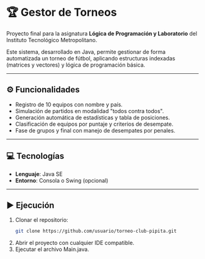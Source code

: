 # 🏆 Gestor de Torneos

Proyecto final para la asignatura **Lógica de Programación y Laboratorio** del Instituto Tecnológico Metropolitano.

Este sistema, desarrollado en Java, permite gestionar de forma automatizada un torneo de fútbol, aplicando estructuras indexadas (matrices y vectores) y lógica de programación básica.

---

## ⚙️ Funcionalidades

- Registro de 10 equipos con nombre y país.
- Simulación de partidos en modalidad "todos contra todos".
- Generación automática de estadísticas y tabla de posiciones.
- Clasificación de equipos por puntaje y criterios de desempate.
- Fase de grupos y final con manejo de desempates por penales.

---

## 💻 Tecnologías

- **Lenguaje**: Java SE
- **Entorno**: Consola o Swing (opcional)

---

## ▶️ Ejecución

1. Clonar el repositorio:
   ```bash
   git clone https://github.com/usuario/torneo-club-pipita.git
   
2. Abrir el proyecto con cualquier IDE compatible.
3. Ejecutar el archivo Main.java.
